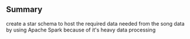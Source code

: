 ## Summary 

create a star schema to host the required data needed from the song data by using Apache Spark because of  it's heavy data processing
